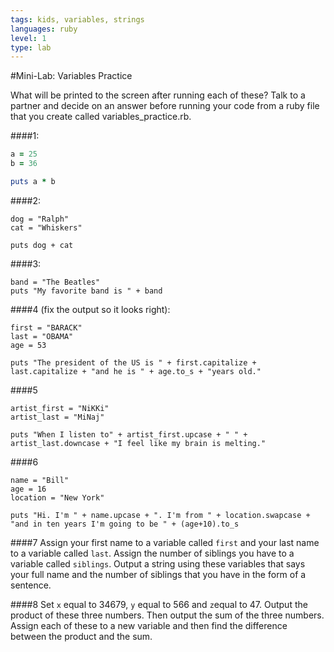 ```yaml
---
tags: kids, variables, strings
languages: ruby
level: 1
type: lab
---
```


#Mini-Lab: Variables Practice

What will be printed to the screen after running each of these? Talk to a partner and decide on an answer before running your code from a ruby file that you create called variables_practice.rb.

####1:
```ruby
a = 25
b = 36

puts a * b
```

####2:
```
dog = "Ralph"
cat = "Whiskers"

puts dog + cat
```

####3:
```
band = "The Beatles"
puts "My favorite band is " + band 
```

####4 (fix the output so it looks right):
```
first = "BARACK"
last = "OBAMA"
age = 53

puts "The president of the US is " + first.capitalize + last.capitalize + "and he is " + age.to_s + "years old."
```

####5
```
artist_first = "NiKKi"
artist_last = "MiNaj"

puts "When I listen to" + artist_first.upcase + " " + artist_last.downcase + "I feel like my brain is melting."
```

####6
```
name = "Bill"
age = 16
location = "New York"

puts "Hi. I'm " + name.upcase + ". I'm from " + location.swapcase + "and in ten years I'm going to be " + (age+10).to_s
```

####7
Assign your first name to a variable called `first` and your last name to a variable called `last`. Assign the number of siblings you have to a variable called `siblings`. Output a string using these variables that says your full name and the number of siblings that you have in the form of a sentence.

####8
Set `x` equal to 34679, `y` equal to 566 and `z`equal to 47. Output the product of these three numbers. Then output the sum of the three numbers. Assign each of these to a new variable and then find the difference between the product and the sum.

